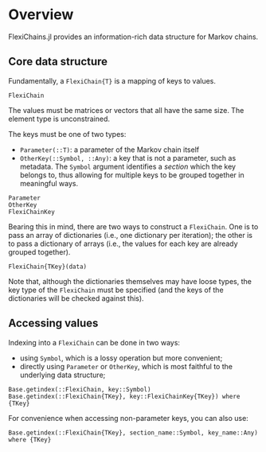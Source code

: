# Overview

FlexiChains.jl provides an information-rich data structure for Markov chains.

## Core data structure

Fundamentally, a `FlexiChain{T}` is a mapping of keys to values.

```@docs
FlexiChain
```

The values must be matrices or vectors that all have the same size.
The element type is unconstrained.

The keys must be one of two types:
- `Parameter(::T)`: a parameter of the Markov chain itself
- `OtherKey(::Symbol, ::Any)`: a key that is not a parameter, such as metadata. The `Symbol` argument identifies a _section_ which the key belongs to, thus allowing for multiple keys to be grouped together in meaningful ways.

```@docs
Parameter
OtherKey
FlexiChainKey
```

Bearing this in mind, there are two ways to construct a `FlexiChain`.
One is to pass an array of dictionaries (i.e., one dictionary per iteration); the other is to pass a dictionary of arrays (i.e., the values for each key are already grouped together).

```@docs
FlexiChain{TKey}(data)
```

Note that, although the dictionaries themselves may have loose types, the key type of the `FlexiChain` must be specified (and the keys of the dictionaries will be checked against this).

## Accessing values

Indexing into a `FlexiChain` can be done in two ways:

- using `Symbol`, which is a lossy operation but more convenient;
- directly using `Parameter` or `OtherKey`, which is most faithful to the underlying data structure;

```@docs
Base.getindex(::FlexiChain, key::Symbol)
Base.getindex(::FlexiChain{TKey}, key::FlexiChainKey{TKey}) where {TKey}
```

For convenience when accessing non-parameter keys, you can also use:

```@docs
Base.getindex(::FlexiChain{TKey}, section_name::Symbol, key_name::Any) where {TKey}
```
